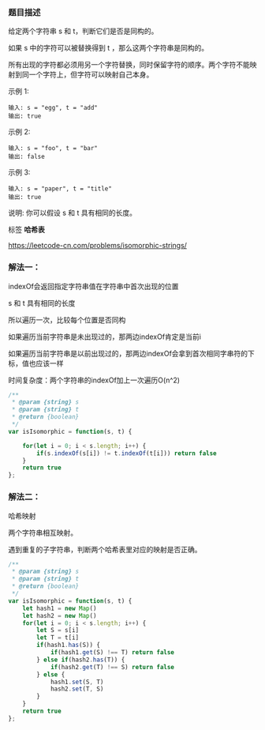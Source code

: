 ### 题目描述

给定两个字符串 s 和 t，判断它们是否是同构的。

如果 s 中的字符可以被替换得到 t ，那么这两个字符串是同构的。

所有出现的字符都必须用另一个字符替换，同时保留字符的顺序。两个字符不能映射到同一个字符上，但字符可以映射自己本身。

示例 1:
```
输入: s = "egg", t = "add"
输出: true
```
示例 2:
```
输入: s = "foo", t = "bar"
输出: false
```
示例 3:
```
输入: s = "paper", t = "title"
输出: true
```
说明:
你可以假设 s 和 t 具有相同的长度。

标签 **哈希表**

https://leetcode-cn.com/problems/isomorphic-strings/


### 解法一：
indexOf会返回指定字符串值在字符串中首次出现的位置

s 和 t 具有相同的长度

所以遍历一次，比较每个位置是否同构

如果遍历当前字符串是未出现过的，那两边indexOf肯定是当前i

如果遍历当前字符串是以前出现过的，那两边indexOf会拿到首次相同字串符的下标，值也应该一样

时间复杂度：两个字符串的indexOf加上一次遍历O(n^2)

```js
/**
 * @param {string} s
 * @param {string} t
 * @return {boolean}
 */
var isIsomorphic = function(s, t) {

    for(let i = 0; i < s.length; i++) {
        if(s.indexOf(s[i]) != t.indexOf(t[i])) return false
    }
    return true
};
```

### 解法二：
哈希映射

两个字符串相互映射。

遇到重复的子字符串，判断两个哈希表里对应的映射是否正确。


```js
/**
 * @param {string} s
 * @param {string} t
 * @return {boolean}
 */
var isIsomorphic = function(s, t) {
    let hash1 = new Map()
    let hash2 = new Map()
    for(let i = 0; i < s.length; i++) {
        let S = s[i]
        let T = t[i]
        if(hash1.has(S)) {
            if(hash1.get(S) !== T) return false
        } else if(hash2.has(T)) {
            if(hash2.get(T) !== S) return false
        } else {
            hash1.set(S, T)
            hash2.set(T, S)
        }
    }
    return true
};
```
